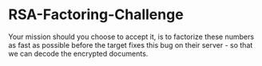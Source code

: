 # RSA-Factoring-Challenge
Your mission should you choose to accept it, is to factorize these numbers as fast as possible before the target fixes this bug on their server - so that we can decode the encrypted documents.
